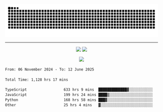 <div align="center">
  <picture>
      <source
    media="(prefers-color-scheme: dark)"
      srcset="https://raw.githubusercontent.com/platane/snk/output/github-contribution-grid-snake-dark.svg"
      />
    <source
      media="(prefers-color-scheme: light)"
      srcset="https://raw.githubusercontent.com/xct007/xct007/output/github-contribution-grid-snake.svg"
      />
    <img
      alt="Snake"
      src="https://raw.githubusercontent.com/xct007/xct007/output/github-contribution-grid-snake.svg"
      />
  </picture>

</div>

___
<p align="center">
  <img src="https://readme-stats-blush-eta.vercel.app/api/top-langs/?username=xct007&layout=compact" />
  <img src="https://readme-stats-blush-eta.vercel.app/api?username=xct007&show_icons=true&theme=transparent&hide_title=true&include_all_commits=true" />
</p>

<p align="center">
  <img src="https://github-profile-trophy.vercel.app/?username=xct007&no-bg=true&rank=S,SS,SSS,A,AA,AAA,UNKNOWN,SECRET&row=3&title=-Followers,-Stars&margin-w=15&margin-h=15&column=2" />
</p>
<!--START_SECTION:waka-->

```txt
From: 06 November 2024 - To: 12 June 2025

Total Time: 1,128 hrs 17 mins

TypeScript                 633 hrs 9 mins  █████████████▓░░░░░░░░░░░   54.90 %
JavaScript                 199 hrs 24 mins ████▒░░░░░░░░░░░░░░░░░░░░   17.29 %
Python                     168 hrs 58 mins ███▓░░░░░░░░░░░░░░░░░░░░░   14.65 %
Other                      25 hrs 4 mins   ▓░░░░░░░░░░░░░░░░░░░░░░░░   02.17 %
```

<!--END_SECTION:waka-->
